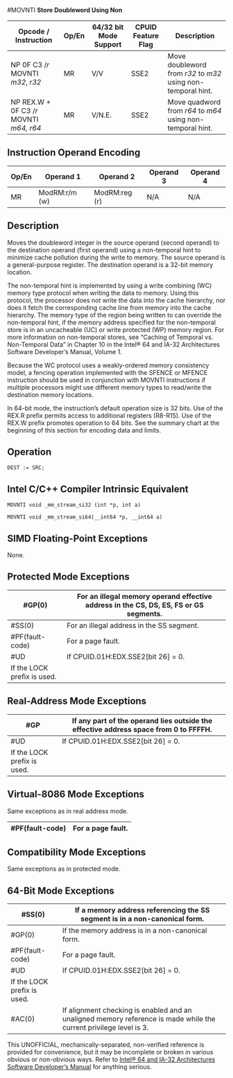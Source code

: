 #MOVNTI
**Store Doubleword Using Non**

| Opcode / Instruction                    | Op/En | 64/32 bit Mode Support | CPUID Feature Flag | Description                                                  |
| --------------------------------------- | ----- | ---------------------- | ------------------ | ------------------------------------------------------------ |
| NP 0F C3 /_r_ MOVNTI _m32_, _r32_       | MR    | V/V                    | SSE2               | Move doubleword from _r32_ to _m32_ using non-temporal hint. |
| NP REX.W + 0F C3 /_r_ MOVNTI _m64, r64_ | MR    | V/N.E.                 | SSE2               | Move quadword from _r64_ to _m64_ using non-temporal hint.   |

## Instruction Operand Encoding

| Op/En | Operand 1     | Operand 2     | Operand 3 | Operand 4 |
| ----- | ------------- | ------------- | --------- | --------- |
| MR    | ModRM:r/m (w) | ModRM:reg (r) | N/A       | N/A       |

## Description

Moves the doubleword integer in the source operand (second operand) to the destination operand (first operand) using a non-temporal hint to minimize cache pollution during the write to memory. The source operand is a general-purpose register. The destination operand is a 32-bit memory location.

The non-temporal hint is implemented by using a write combining (WC) memory type protocol when writing the data to memory. Using this protocol, the processor does not write the data into the cache hierarchy, nor does it fetch the corresponding cache line from memory into the cache hierarchy. The memory type of the region being written to can override the non-temporal hint, if the memory address specified for the non-temporal store is in an uncacheable (UC) or write protected (WP) memory region. For more information on non-temporal stores, see “Caching of Temporal vs. Non-Temporal Data” in Chapter 10 in the Intel® 64 and IA-32 Architectures Software Developer’s Manual, Volume 1.

Because the WC protocol uses a weakly-ordered memory consistency model, a fencing operation implemented with the SFENCE or MFENCE instruction should be used in conjunction with MOVNTI instructions if multiple processors might use different memory types to read/write the destination memory locations.

In 64-bit mode, the instruction’s default operation size is 32 bits. Use of the REX.R prefix permits access to additional registers (R8-R15). Use of the REX.W prefix promotes operation to 64 bits. See the summary chart at the beginning of this section for encoding data and limits.

## Operation

```
DEST := SRC;

```

## Intel C/C++ Compiler Intrinsic Equivalent

```
MOVNTI void _mm_stream_si32 (int *p, int a)

```

```
MOVNTI void _mm_stream_si64(__int64 *p, __int64 a)

```

## SIMD Floating-Point Exceptions

None.

## Protected Mode Exceptions

| \#​​​​GP(0)                 | For an illegal memory operand effective address in the CS, DS, ES, FS or GS segments. |
| --------------------------- | ------------------------------------------------------------------------------------- |
| \#​​​​​SS(0)                | For an illegal address in the SS segment.                                             |
| \#​PF(fault-code)           | For a page fault.                                                                     |
| #​​​UD                      | If CPUID.01H:EDX.SSE2[bit 26] = 0.                                                    |
| If the LOCK prefix is used. |

## Real-Address Mode Exceptions

| \#​​​​GP                    | If any part of the operand lies outside the effective address space from 0 to FFFFH. |
| --------------------------- | ------------------------------------------------------------------------------------ |
| #​​​UD                      | If CPUID.01H:EDX.SSE2[bit 26] = 0.                                                   |
| If the LOCK prefix is used. |

## Virtual-8086 Mode Exceptions

Same exceptions as in real address mode.

| \#​PF(fault-code) | For a page fault. |
| ----------------- | ----------------- |

## Compatibility Mode Exceptions

Same exceptions as in protected mode.

## 64-Bit Mode Exceptions

| \#​​​​​SS(0)                | If a memory address referencing the SS segment is in a non-canonical form.                                         |
| --------------------------- | ------------------------------------------------------------------------------------------------------------------ |
| \#​​​​GP(0)                 | If the memory address is in a non-canonical form.                                                                  |
| \#​PF(fault-code)           | For a page fault.                                                                                                  |
| #​​​UD                      | If CPUID.01H:EDX.SSE2[bit 26] = 0.                                                                                 |
| If the LOCK prefix is used. |
| \#​AC(0)                    | If alignment checking is enabled and an unaligned memory reference is made while the current privilege level is 3. |

This UNOFFICIAL, mechanically-separated, non-verified reference is provided for convenience, but it may be
incomplete or broken in various obvious or non-obvious
ways. Refer to [Intel® 64 and IA-32 Architectures Software Developer’s Manual](https://software.intel.com/en-us/download/intel-64-and-ia-32-architectures-sdm-combined-volumes-1-2a-2b-2c-2d-3a-3b-3c-3d-and-4) for anything serious.
